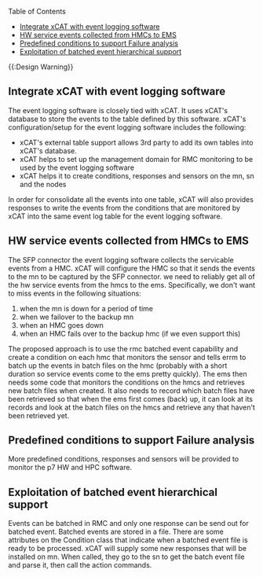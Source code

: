 <!-- START doctoc generated TOC please keep comment here to allow auto update -->
<!-- DON'T EDIT THIS SECTION, INSTEAD RE-RUN doctoc TO UPDATE -->
Table of Contents

- [Integrate xCAT with event logging software](#integrate-xcat-with-event-logging-software)
- [HW service events collected from HMCs to EMS](#hw-service-events-collected-from-hmcs-to-ems)
- [Predefined conditions to support Failure analysis](#predefined-conditions-to-support-failure-analysis)
- [Exploitation of batched event hierarchical support](#exploitation-of-batched-event-hierarchical-support)

<!-- END doctoc generated TOC please keep comment here to allow auto update -->

{{:Design Warning}} 


## Integrate xCAT with event logging software

The event logging software is closely tied with xCAT. It uses xCAT's database to store the events to the table defined by this software. xCAT's configuration/setup for the event logging software includes the following: 

  * xCAT's external table support allows 3rd party to add its own tables into xCAT's database. 
  * xCAT helps to set up the management domain for RMC monitoring to be used by the event logging software 
  * xCAT helps it to create conditions, responses and sensors on the mn, sn and the nodes 

In order for consolidate all the events into one table, xCAT will also provides responses to write the events from the conditions that are monitored by xCAT into the same event log table for the event logging software. 

## HW service events collected from HMCs to EMS

The SFP connector the event logging software collects the servicable events from a HMC. xCAT will configure the HMC so that it sends the events to the mn to be captured by the SFP connector. we need to reliably get all of the hw service events from the hmcs to the ems. Specifically, we don't want to miss events in the following situations: 

  1. when the mn is down for a period of time 
  2. when we failover to the backup mn 
  3. when an HMC goes down 
  4. when an HMC fails over to the backup hmc (if we even support this) 

The proposed approach is to use the rmc batched event capability and create a condition on each hmc that monitors the sensor and tells errm to batch up the events in batch files on the hmc (probably with a short duration so service events come to the ems pretty quickly). The ems then needs some code that monitors the conditions on the hmcs and retrieves new batch files when created. It also needs to record which batch files have been retrieved so that when the ems first comes (back) up, it can look at its records and look at the batch files on the hmcs and retrieve any that haven't been retrieved yet. 

  


## Predefined conditions to support Failure analysis

More predefined conditions, responses and sensors will be provided to monitor the p7 HW and HPC software. 

## Exploitation of batched event hierarchical support

Events can be batched in RMC and only one response can be send out for batched event. Batched events are stored in a file. There are some attributes on the Condition class that indicate when a batched event file is ready to be processed. xCAT will supply some new responses that will be installed on mn. When called, they go to the sn to get the batch event file and parse it, then call the action commands. 
